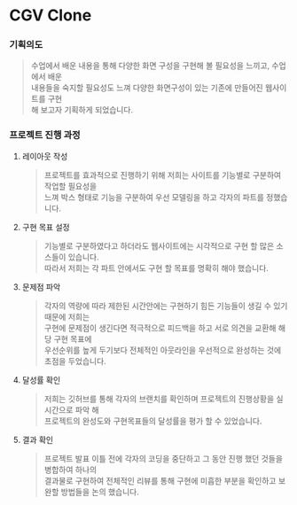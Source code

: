 CGV Clone
=====
### 기획의도
> 수업에서 배운 내용을 통해 다양한 화면 구성을 구현해 볼 필요성을 느끼고, 수업에서 배운   
> 내용들을 숙지할 필요성도 느껴 다양한 화면구성이 있는 기존에 만들어진 웹사이트를 구현   
> 해 보고자 기획하게 되었습니다.

### 프로젝트 진행 과정


1. 레이아웃 작성
	> 프로젝트를 효과적으로 진행하기 위해 저희는 사이트를 기능별로 구분하여 작업할 필요성을   
	> 느껴 박스 형태로 기능을 구분하여 우선 모델링을 하고 각자의 파트를 정했습니다.
2. 구현 목표 설정
	> 기능별로 구분하였다고 하더라도 웹사이트에는 시각적으로 구현 할 많은 소스들이 있습니다.   
	> 따라서 저희는 각 파트 안에서도 구현 할 목표를 명확히 해야 했습니다.
3. 문제점 파악
	> 각자의 역량에 따라 제한된 시간안에는 구현하기 힘든 기능들이 생길 수 있기때문에 저희는   
	> 구현에 문제점이 생긴다면 적극적으로 피드백을 하고 서로 의견을 교환해 해당 구현 목표에   
	> 우선순위를 높게 두기보다 전체적인 아웃라인을 우선적으로 완성하는 것에 초점을 두었습니다.
4. 달성률 확인
	> 저희는 깃허브를 통해 각자의 브랜치를 확인하며 프로젝트의 진행상황을 실시간으로 파악 해   
	> 프로젝트의 완성도와 구현목표들의 달성률을 평가 할 수 있었습니다.
5. 결과 확인
	> 프로젝트 발표 이틀 전에 각자의 코딩을 중단하고 그 동안 진행 했던 것들을 병합하여 하나의   
	> 결과물로 구현하여 전체적인 리뷰를 통해 구현에 미흡한 부분을 확인하고 보완할 방법들을 논의 했습니다.
